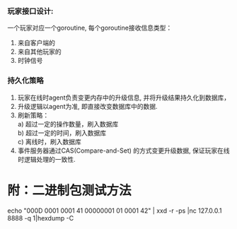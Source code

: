 ### 玩家接口设计:
一个玩家对应一个goroutine, 每个goroutine接收信息类型：     

1. 来自客户端的    
2. 来自其他玩家的    
3. 时钟信号

### 持久化策略
1. 玩家在线时agent负责变更内存中的升级信息, 并将升级结果持久化到数据库，   
2. 升级逻辑以agent为准, 即直接改变数据库中的数据.    
3. 刷新策略：   
    a) 超过一定的操作数量，刷入数据库    
    b) 超过一定的时间，刷入数据库    
    c) 离线时，刷入数据库
4. 事件服务器通过CAS(Compare-and-Set) 的方式变更升级数据, 保证玩家在线时逻辑处理的一致性.     

附：二进制包测试方法
==========================

 echo "000D 0001 0001 41 00000001 01 0001 42" | xxd -r -ps |nc 127.0.0.1 8888 -q 1|hexdump -C
 
 
